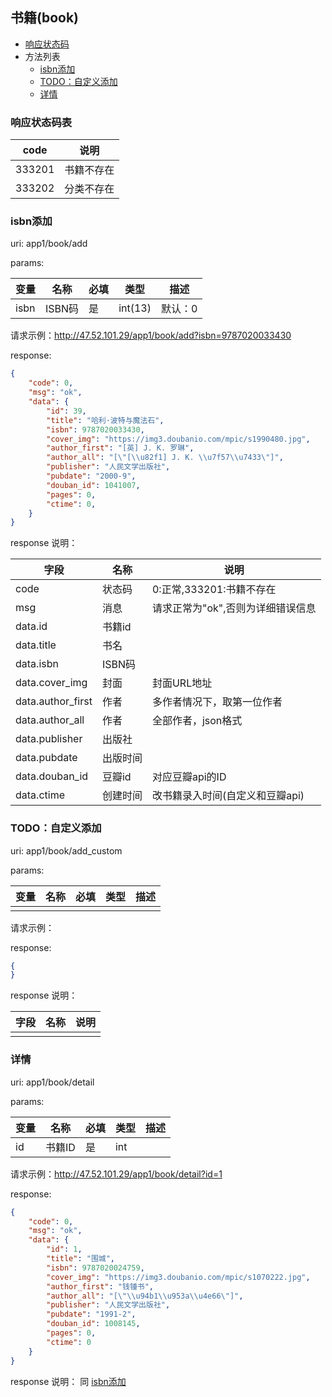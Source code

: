 ## 书籍(book)

+ [响应状态码](#响应状态码表)
+ 方法列表
	+ [isbn添加](#isbn添加)
	+ [TODO：自定义添加](#todo自定义添加)
	+ [详情](#详情)



### 响应状态码表

|  code  |    说明    |
| ------ | ---------- |
| 333201 | 书籍不存在 |
| 333202 | 分类不存在 |

### isbn添加

uri: app1/book/add

params:

| 变量 |  名称  | 必填 |   类型  |   描述  |
| ---- | ------ | ---- | ------- | ------- |
| isbn | ISBN码 | 是   | int(13) | 默认：0 |

请求示例：http://47.52.101.29/app1/book/add?isbn=9787020033430

response:

```json
{
    "code": 0,
    "msg": "ok",
    "data": {
        "id": 39,
        "title": "哈利·波特与魔法石",
        "isbn": 9787020033430,
        "cover_img": "https://img3.doubanio.com/mpic/s1990480.jpg",
        "author_first": "[英] J. K. 罗琳",
        "author_all": "[\"[\\u82f1] J. K. \\u7f57\\u7433\"]",
        "publisher": "人民文学出版社",
        "pubdate": "2000-9",
        "douban_id": 1041007,
        "pages": 0,
        "ctime": 0,
    }
}
```

<a name="add_book_resp">response 说明：</a>

|        字段       |   名称   |                说明               |
| ----------------- | -------- | --------------------------------- |
| code              | 状态码   | 0:正常,333201:书籍不存在          |
| msg               | 消息     | 请求正常为"ok",否则为详细错误信息 |
| data.id           | 书籍id   |                                   |
| data.title        | 书名     |                                   |
| data.isbn         | ISBN码   |                                   |
| data.cover_img    | 封面     | 封面URL地址                       |
| data.author_first | 作者     | 多作者情况下，取第一位作者        |
| data.author_all   | 作者     | 全部作者，json格式                |
| data.publisher    | 出版社   |                                   |
| data.pubdate      | 出版时间 |                                   |
| data.douban_id    | 豆瓣id   | 对应豆瓣api的ID                   |
| data.ctime        | 创建时间 | 改书籍录入时间(自定义和豆瓣api)   |



### TODO：自定义添加

uri: app1/book/add_custom

params:

| 变量   | 名称   | 必填   | 类型   | 描述   |
| ---- | ---- | ---- | ---- | ---- |
|      |      |      |      |      |

请求示例：

response:

```json
{
}
```

response 说明：

| 字段   | 名称   | 说明   |
| ---- | ---- | ---- |
|      |      |      |



### 详情

uri: app1/book/detail

params:

| 变量   | 名称   | 必填   | 类型   | 描述   |
| ---- | ---- | ---- | ---- | ---- |
|id|书籍ID|是|int||

请求示例：http://47.52.101.29/app1/book/detail?id=1

response:

```json
{
    "code": 0,
    "msg": "ok",
    "data": {
        "id": 1,
        "title": "围城",
        "isbn": 9787020024759,
        "cover_img": "https://img3.doubanio.com/mpic/s1070222.jpg",
        "author_first": "钱锺书",
        "author_all": "[\"\\u94b1\\u953a\\u4e66\"]",
        "publisher": "人民文学出版社",
        "pubdate": "1991-2",
        "douban_id": 1008145,
        "pages": 0,
        "ctime": 0
    }
}
```

response 说明：
同 <a href="#add_book_resp">isbn添加</a>


